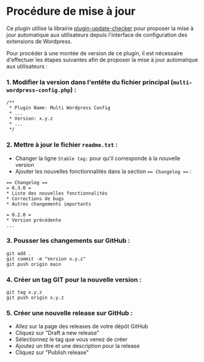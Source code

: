 # Procédure de mise à jour

Ce plugin utilise la librairie [plugin-update-checker](https://github.com/YahnisElsts/plugin-update-checker) pour proposer la mise à jour automatique aux utilisateurs depuis l'interface de configuration des extensions de Wordpress.

Pour procéder à une montée de version de ce plugin, il est nécessaire d'effectuer les étapes suivantes afin de proposer la mise à jour automatique aux utilisateurs :

### 1. Modifier la version dans l'entête du fichier principal (`multi-wordpress-config.php`) :
```
/**
 * Plugin Name: Multi Wordpress Config
 * ...
 * Version: x.y.z
 * ...
 */
```

### 2. Mettre à jour le fichier `readme.txt` :
* Changer la ligne `Stable tag:` pour qu'il corresponde à la nouvelle version
* Ajouter les nouvelles fonctionnalités dans la section `== Changelog ==` :
```
== Changelog ==
= 0.3.0 =
* Liste des nouvelles fonctionnalités
* Corrections de bugs
* Autres changements importants

= 0.2.0 =
* Version précédente
...
```

### 3. Pousser les changements sur GitHub :
```
git add .
git commit -m "Version x.y.z"
git push origin main
```

### 4. Créer un tag GIT pour la nouvelle version :
```
git tag x.y.z
git push origin x.y.z
```

### 5. Créer une nouvelle release sur GitHub :
* Allez sur la page des releases de votre dépôt GitHub
* Cliquez sur "Draft a new release"
* Sélectionnez le tag que vous venez de créer
* Ajoutez un titre et une description pour la release
* Cliquez sur "Publish release"
